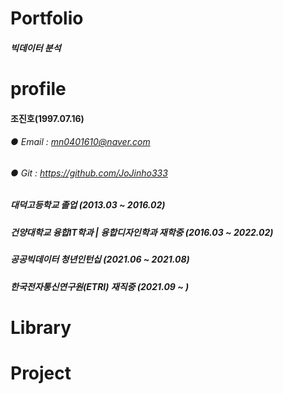 # Portfolio
##### 빅데이터 분석

# profile
#### 조진호(1997.07.16)
###### ● Email : mn0401610@naver.com
###### ● Git : https://github.com/JoJinho333
##### 대덕고등학교 졸업 (2013.03 ~ 2016.02)
##### 건양대학교 융합IT학과 | 융합디자인학과 재학중 (2016.03 ~ 2022.02)
##### 공공빅데이터 청년인턴십 (2021.06 ~ 2021.08)
##### 한국전자통신연구원(ETRI) 재직중 (2021.09 ~ )

# Library

# Project
